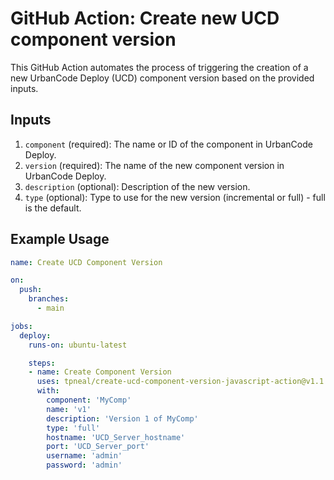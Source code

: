 # GitHub Action: Create new UCD component version

This GitHub Action automates the process of triggering the creation of a new UrbanCode Deploy (UCD) component version based on the provided inputs.

## Inputs

1. `component` (required): The name or ID of the component in UrbanCode Deploy.
2. `version` (required): The name of the new component version in UrbanCode Deploy.
3. `description` (optional): Description of the new version.
4. `type` (optional): Type to use for the new version (incremental or full) - full is the default.

## Example Usage

```yaml
name: Create UCD Component Version

on:
  push:
    branches:
      - main

jobs:
  deploy:
    runs-on: ubuntu-latest

    steps:
    - name: Create Component Version
      uses: tpneal/create-ucd-component-version-javascript-action@v1.1
      with:
        component: 'MyComp'
        name: 'v1'
        description: 'Version 1 of MyComp'
        type: 'full'
        hostname: 'UCD_Server_hostname'
        port: 'UCD_Server_port'
        username: 'admin'
        password: 'admin'
```